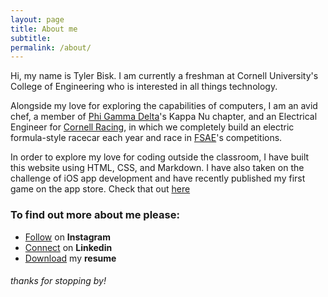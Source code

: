 ```yaml
---
layout: page
title: About me
subtitle:
permalink: /about/
---
```


Hi, my name is Tyler Bisk.  I am currently a freshman at Cornell University's College of Engineering who is interested in all things technology.  

Alongside my love for exploring the capabilities of computers, I am an avid chef, a member of [Phi Gamma Delta](http://www.phigam.org)'s Kappa Nu chapter, and an Electrical Engineer for [Cornell Racing](http://www.cornellracing.org), in which we completely build an electric formula-style racecar each year and race in [FSAE](https://www.sae.org/attend/student-events/formula-sae-electric/about)'s competitions.

In order to explore my love for coding outside the classroom, I have built this website using HTML, CSS, and Markdown.  I have also taken on the challenge of iOS app development and have recently published my first game on the app store.  Check that out [here](/sips/)  

### To find out more about me please:
- [Follow](http://www.instagram.com/tylerbisk) on **Instagram**
- [Connect](http://www.linkedin.com/in/tylerbisk) on **Linkedin**
- [Download](https://github.com/tylerbisk/netlify/raw/master/assets/files/TylerBiskResume.pdf) my **resume**

###### thanks for stopping by!
